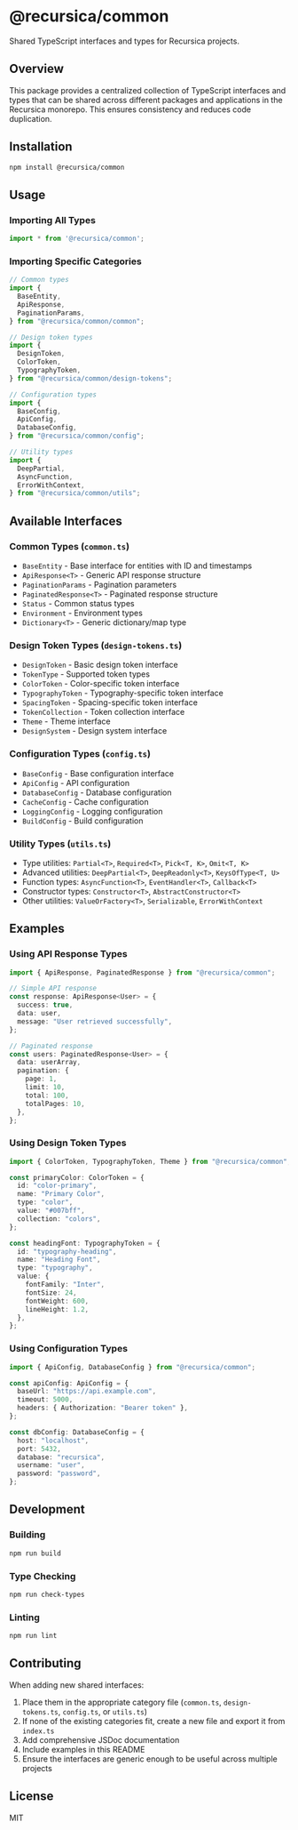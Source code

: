 # @recursica/common

Shared TypeScript interfaces and types for Recursica projects.

## Overview

This package provides a centralized collection of TypeScript interfaces and types that can be shared across different packages and applications in the Recursica monorepo. This ensures consistency and reduces code duplication.

## Installation

```bash
npm install @recursica/common
```

## Usage

### Importing All Types

```typescript
import * from '@recursica/common';
```

### Importing Specific Categories

```typescript
// Common types
import {
  BaseEntity,
  ApiResponse,
  PaginationParams,
} from "@recursica/common/common";

// Design token types
import {
  DesignToken,
  ColorToken,
  TypographyToken,
} from "@recursica/common/design-tokens";

// Configuration types
import {
  BaseConfig,
  ApiConfig,
  DatabaseConfig,
} from "@recursica/common/config";

// Utility types
import {
  DeepPartial,
  AsyncFunction,
  ErrorWithContext,
} from "@recursica/common/utils";
```

## Available Interfaces

### Common Types (`common.ts`)

- `BaseEntity` - Base interface for entities with ID and timestamps
- `ApiResponse<T>` - Generic API response structure
- `PaginationParams` - Pagination parameters
- `PaginatedResponse<T>` - Paginated response structure
- `Status` - Common status types
- `Environment` - Environment types
- `Dictionary<T>` - Generic dictionary/map type

### Design Token Types (`design-tokens.ts`)

- `DesignToken` - Basic design token interface
- `TokenType` - Supported token types
- `ColorToken` - Color-specific token interface
- `TypographyToken` - Typography-specific token interface
- `SpacingToken` - Spacing-specific token interface
- `TokenCollection` - Token collection interface
- `Theme` - Theme interface
- `DesignSystem` - Design system interface

### Configuration Types (`config.ts`)

- `BaseConfig` - Base configuration interface
- `ApiConfig` - API configuration
- `DatabaseConfig` - Database configuration
- `CacheConfig` - Cache configuration
- `LoggingConfig` - Logging configuration
- `BuildConfig` - Build configuration

### Utility Types (`utils.ts`)

- Type utilities: `Partial<T>`, `Required<T>`, `Pick<T, K>`, `Omit<T, K>`
- Advanced utilities: `DeepPartial<T>`, `DeepReadonly<T>`, `KeysOfType<T, U>`
- Function types: `AsyncFunction<T>`, `EventHandler<T>`, `Callback<T>`
- Constructor types: `Constructor<T>`, `AbstractConstructor<T>`
- Other utilities: `ValueOrFactory<T>`, `Serializable`, `ErrorWithContext`

## Examples

### Using API Response Types

```typescript
import { ApiResponse, PaginatedResponse } from "@recursica/common";

// Simple API response
const response: ApiResponse<User> = {
  success: true,
  data: user,
  message: "User retrieved successfully",
};

// Paginated response
const users: PaginatedResponse<User> = {
  data: userArray,
  pagination: {
    page: 1,
    limit: 10,
    total: 100,
    totalPages: 10,
  },
};
```

### Using Design Token Types

```typescript
import { ColorToken, TypographyToken, Theme } from "@recursica/common";

const primaryColor: ColorToken = {
  id: "color-primary",
  name: "Primary Color",
  type: "color",
  value: "#007bff",
  collection: "colors",
};

const headingFont: TypographyToken = {
  id: "typography-heading",
  name: "Heading Font",
  type: "typography",
  value: {
    fontFamily: "Inter",
    fontSize: 24,
    fontWeight: 600,
    lineHeight: 1.2,
  },
};
```

### Using Configuration Types

```typescript
import { ApiConfig, DatabaseConfig } from "@recursica/common";

const apiConfig: ApiConfig = {
  baseUrl: "https://api.example.com",
  timeout: 5000,
  headers: { Authorization: "Bearer token" },
};

const dbConfig: DatabaseConfig = {
  host: "localhost",
  port: 5432,
  database: "recursica",
  username: "user",
  password: "password",
};
```

## Development

### Building

```bash
npm run build
```

### Type Checking

```bash
npm run check-types
```

### Linting

```bash
npm run lint
```

## Contributing

When adding new shared interfaces:

1. Place them in the appropriate category file (`common.ts`, `design-tokens.ts`, `config.ts`, or `utils.ts`)
2. If none of the existing categories fit, create a new file and export it from `index.ts`
3. Add comprehensive JSDoc documentation
4. Include examples in this README
5. Ensure the interfaces are generic enough to be useful across multiple projects

## License

MIT
